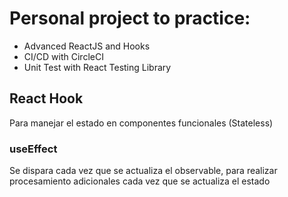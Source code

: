 # Personal project to practice:

* Advanced ReactJS and Hooks
* CI/CD with CircleCI
* Unit Test with React Testing Library

## React Hook
Para manejar el estado en componentes funcionales (Stateless)

### useEffect
Se dispara cada vez que se actualiza el observable, para realizar procesamiento adicionales cada vez que se actualiza el estado

